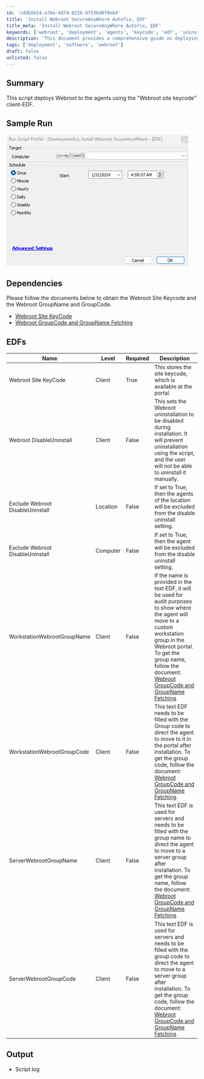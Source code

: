 ```yaml
---
id: 'cddb5b54-a76e-4d74-8226-8f536d8f0eb4'
title: 'Install Webroot SecureAnyWhere Autofix, EDF'
title_meta: 'Install Webroot SecureAnyWhere Autofix, EDF'
keywords: ['webroot', 'deployment', 'agents', 'keycode', 'edf', 'uninstall', 'groupname', 'groupcode']
description: 'This document provides a comprehensive guide on deploying Webroot to agents using the Webroot site keycode client-EDF. It includes sample runs, dependencies for obtaining the necessary Webroot information, detailed descriptions of the required EDFs, and the expected output of the script.'
tags: ['deployment', 'software', 'webroot']
draft: false
unlisted: false
---
```


## Summary

This script deploys Webroot to the agents using the "Webroot site keycode" client-EDF.

## Sample Run

![Sample Run](../../../static/img/Install-Webroot-SecureAnyWhere-Autofix,-EDF/image_1.png)

## Dependencies

Please follow the documents below to obtain the Webroot Site Keycode and the Webroot GroupName and GroupCode.

- [Webroot Site KeyCode](<./Webroot Site KeyCode.md>)
- [Webroot GroupCode and GroupName Fetching](<../roles/Webroot GroupCode and GroupName Fetching.md>)

## EDFs

| Name                                      | Level   | Required | Description                                                                                                                                                                                                                                                                                 |
|-------------------------------------------|---------|----------|---------------------------------------------------------------------------------------------------------------------------------------------------------------------------------------------------------------------------------------------------------------------------------------------|
| Webroot Site KeyCode                      | Client  | True     | This stores the site keycode, which is available at the portal.                                                                                                                                                                                                                           |
| Webroot DisableUninstall                  | Client  | False    | This sets the Webroot uninstallation to be disabled during installation. It will prevent uninstallation using the script, and the user will not be able to uninstall it manually.                                                                                                        |
| Exclude Webroot DisableUninstall          | Location| False    | If set to True, then the agents of the location will be excluded from the disable uninstall setting.                                                                                                                                                                                      |
| Exclude Webroot DisableUninstall          | Computer| False    | If set to True, then the agent will be excluded from the disable uninstall setting.                                                                                                                                                                                                         |
| WorkstationWebrootGroupName               | Client  | False    | If the name is provided in the text EDF, it will be used for audit purposes to show where the agent will move to a custom workstation group in the Webroot portal. To get the group name, follow the document: [Webroot GroupCode and GroupName Fetching](<../roles/Webroot GroupCode and GroupName Fetching.md>). |
| WorkstationWebrootGroupCode               | Client  | False    | This text EDF needs to be filled with the Group code to direct the agent to move to it in the portal after installation. To get the group code, follow the document: [Webroot GroupCode and GroupName Fetching](<../roles/Webroot GroupCode and GroupName Fetching.md>).                      |
| ServerWebrootGroupName                    | Client  | False    | This text EDF is used for servers and needs to be filled with the group name to direct the agent to move to a server group after installation. To get the group name, follow the document: [Webroot GroupCode and GroupName Fetching](<../roles/Webroot GroupCode and GroupName Fetching.md>).  |
| ServerWebrootGroupCode                    | Client  | False    | This text EDF is used for servers and needs to be filled with the group code to direct the agent to move to a server group after installation. To get the group code, follow the document: [Webroot GroupCode and GroupName Fetching](<../roles/Webroot GroupCode and GroupName Fetching.md>).  |

## Output

- Script log



